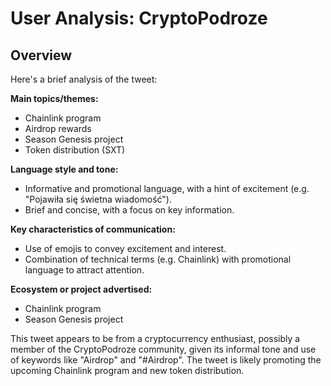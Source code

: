 # User Analysis: CryptoPodroze

## Overview

Here's a brief analysis of the tweet:

**Main topics/themes:**

* Chainlink program
* Airdrop rewards
* Season Genesis project
* Token distribution (SXT)

**Language style and tone:**

* Informative and promotional language, with a hint of excitement (e.g. "Pojawiła się świetna wiadomość").
* Brief and concise, with a focus on key information.

**Key characteristics of communication:**

* Use of emojis to convey excitement and interest.
* Combination of technical terms (e.g. Chainlink) with promotional language to attract attention.

**Ecosystem or project advertised:**

* Chainlink program
* Season Genesis project

This tweet appears to be from a cryptocurrency enthusiast, possibly a member of the CryptoPodroze community, given its informal tone and use of keywords like "Airdrop" and "#Airdrop". The tweet is likely promoting the upcoming Chainlink program and new token distribution.